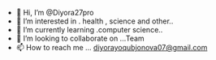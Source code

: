 - 👋 Hi, I’m @Diyora27pro
- 👀 I’m interested in . health , science and other..
- 🌱 I’m currently learning .computer science..
- 💞️ I’m looking to collaborate on ...Team
- 📫 How to reach me ... diyorayoqubjonova07@gmail.com

<!---@D_Yakubjonova_07
Diyora27pro/Diyora27pro is a ✨ special ✨ repository because its posts) appears on your GitHub profile.
You can click the Preview link to take a look at your change

